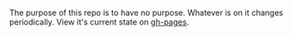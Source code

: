 The purpose of this repo is to have no purpose.  Whatever is on it changes periodically.  View it's current state on [gh-pages](http://kevbost.github.io/cider).